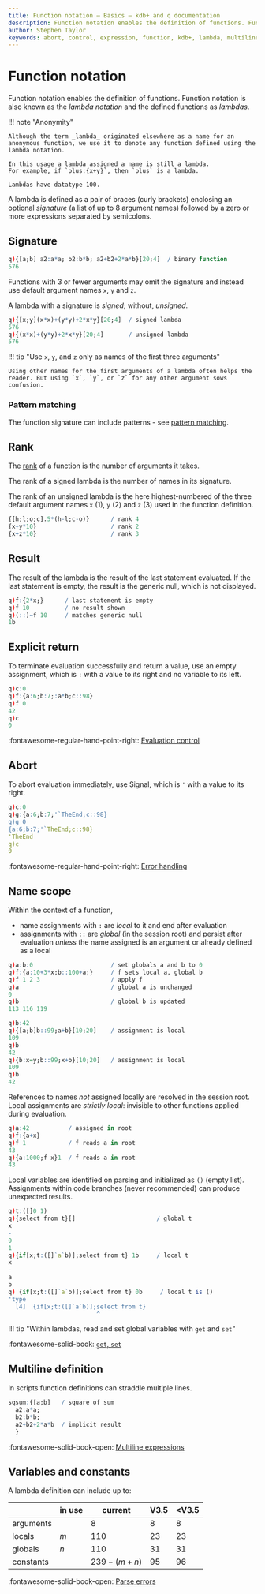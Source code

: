 ```yaml
---
title: Function notation – Basics – kdb+ and q documentation
description: Function notation enables the definition of functions. Function notation is also known as the lambda notation and the defined functions as lambdas.
author: Stephen Taylor
keywords: abort, control, expression, function, kdb+, lambda, multiline, notation, q, rank, signal, signed, unsigned
---
```

# Function notation





Function notation enables the definition of functions.
Function notation is also known as the _lambda notation_ and the defined functions as _lambdas_.

!!! note "Anonymity"

    Although the term _lambda_ originated elsewhere as a name for an anonymous function, we use it to denote any function defined using the lambda notation.

    In this usage a lambda assigned a name is still a lambda.
    For example, if `plus:{x+y}`, then `plus` is a lambda.

    Lambdas have datatype 100.


A lambda is defined as a pair of braces (curly brackets) enclosing an optional _signature_ (a list of up to 8 argument names) followed by a zero or more expressions separated by semicolons.


## Signature

```q
q){[a;b] a2:a*a; b2:b*b; a2+b2+2*a*b}[20;4]  / binary function
576
```

Functions with 3 or fewer arguments may omit the signature and instead use default argument names `x`, `y` and `z`.

A lambda with a signature is _signed_; without, _unsigned_.

```q
q){[x;y](x*x)+(y*y)+2*x*y}[20;4]  / signed lambda
576
q){(x*x)+(y*y)+2*x*y}[20;4]       / unsigned lambda
576
```

!!! tip "Use `x`, `y`, and `z` only as names of the first three arguments"

    Using other names for the first arguments of a lambda often helps the reader. But using `x`, `y`, or `z` for any other argument sows confusion.

### Pattern matching

The function signature can include patterns - see [pattern matching](pattern.md#function-parameters).

## Rank

The [rank](glossary.md#rank) of a function is the number of arguments it takes.

The rank of a signed lambda is the number of names in its signature.

The rank of an unsigned lambda is the here highest-numbered of the three default argument names `x` (1), `y` (2) and `z` (3) used in the function definition.

```q
{[h;l;o;c].5*(h-l;c-o)}      / rank 4
{x+y*10}                     / rank 2
{x+z*10}                     / rank 3
```


## Result

The result of the lambda is the result of the last statement evaluated. If the last statement is empty, the result is the generic null, which is not displayed.

```q
q)f:{2*x;}      / last statement is empty
q)f 10          / no result shown
q)(::)~f 10     / matches generic null
1b
```


## Explicit return

To terminate evaluation successfully and return a value, use an empty assignment, which is `:` with a value to its right and no variable to its left.

```q
q)c:0
q)f:{a:6;b:7;:a*b;c::98}
q)f 0
42
q)c
0
```

:fontawesome-regular-hand-point-right:
[Evaluation control](control.md)


## Abort

To abort evaluation immediately, use Signal, which is `'` with a value to its right.

```q
q)c:0
q)g:{a:6;b:7;'`TheEnd;c::98}
q)g 0
{a:6;b:7;'`TheEnd;c::98}
'TheEnd
q)c
0
```

:fontawesome-regular-hand-point-right:
[Error handling](errors.md)


## Name scope

Within the context of a function,

-   name assignments with `:` are _local_ to it and end after evaluation
-   assignments with `::` are _global_ (in the session root) and persist after evaluation _unless_ the name assigned is an argument or already defined as a local

```q
q)a:b:0                      / set globals a and b to 0
q)f:{a:10+3*x;b::100+a;}     / f sets local a, global b
q)f 1 2 3                    / apply f
q)a                          / global a is unchanged
0
q)b                          / global b is updated
113 116 119

q)b:42
q){[a;b]b::99;a+b}[10;20]    / assignment is local
109
q)b
42
q){b:x=y;b::99;x+b}[10;20]   / assignment is local
109
q)b
42
```

References to names _not_ assigned locally are resolved in the session root. Local assignments are _strictly local_: invisible to other functions applied during evaluation.

```q
q)a:42           / assigned in root
q)f:{a+x}
q)f 1            / f reads a in root
43
q){a:1000;f x}1  / f reads a in root
43
```

Local variables are identified on parsing and initialized as `()` (empty list). Assignments within code branches (never recommended) can produce unexpected results.

```q
q)t:([]0 1)
q){select from t}[]                       / global t
x
-
0
1
q){if[x;t:([]`a`b)];select from t} 1b     / local t
x
-
a
b
q) {if[x;t:([]`a`b)];select from t} 0b     / local t is ()
'type
  [4]  {if[x;t:([]`a`b)];select from t}
                         ^
```

!!! tip "Within lambdas, read and set global variables with `get` and `set`"

:fontawesome-solid-book:
[`get`, `set`](../ref/get.md)


## Multiline definition

In scripts function definitions can straddle multiple lines.

```q
sqsum:{[a;b]   / square of sum
  a2:a*a;
  b2:b*b;
  a2+b2+2*a*b  / implicit result
  }
```


:fontawesome-solid-book-open:
[Multiline expressions](syntax.md#multiline-expressions)


## Variables and constants

A lambda definition can include up to:

&nbsp;    | in use | current     | V3.5  | <V3.5
----------|--------|-------------|-------|------
arguments |        | 8           | 8     | 8
locals    | $m$    | 110         | 23    | 23
globals   | $n$    | 110         | 31    | 31
constants |        | $239-(m+n)$ | 95    | 96

:fontawesome-solid-book-open:
[Parse errors](errors.md#parse-errors)

